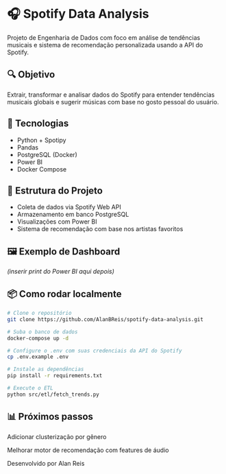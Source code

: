 # 🎧 Spotify Data Analysis

Projeto de Engenharia de Dados com foco em análise de tendências musicais e sistema de recomendação personalizada usando a API do Spotify.

## 🔍 Objetivo

Extrair, transformar e analisar dados do Spotify para entender tendências musicais globais e sugerir músicas com base no gosto pessoal do usuário.

## 🚀 Tecnologias

- Python + Spotipy
- Pandas
- PostgreSQL (Docker)
- Power BI
- Docker Compose

## 🧱 Estrutura do Projeto

- Coleta de dados via Spotify Web API
- Armazenamento em banco PostgreSQL
- Visualizações com Power BI
- Sistema de recomendação com base nos artistas favoritos

## 🖼️ Exemplo de Dashboard

*(inserir print do Power BI aqui depois)*

## 📦 Como rodar localmente

```bash
# Clone o repositório
git clone https://github.com/AlanBReis/spotify-data-analysis.git

# Suba o banco de dados
docker-compose up -d

# Configure o .env com suas credenciais da API do Spotify
cp .env.example .env

# Instale as dependências
pip install -r requirements.txt

# Execute o ETL
python src/etl/fetch_trends.py
```

## 📊 Próximos passos
Adicionar clusterização por gênero

Melhorar motor de recomendação com features de áudio


Desenvolvido por Alan Reis 

